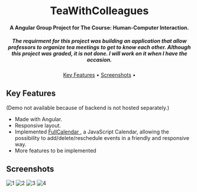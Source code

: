 <h1 align="center">
  TeaWithColleagues
  <br>
</h1>

<h4 align="center">A Angular Group Project for The Course: Human-Computer Interaction.</h4>
<h5 align="center">The requirment for this project was building an application that allow professors to organize tea meetings to get to know each other. Although this project was graded, it is not done. I will work on it when I have the occasion. </h5>
<p align="center">
  <a href="#key-features">Key Features</a> •
  <a href="#screenshots">Screenshots</a> •
</p>

## Key Features

(Demo not available because of backend is not hosted separately.) 
* Made with Angular.
* Responsive layout.
* Implemented <a href="https://fullcalendar.io/" target="_blank"> FullCalendar </a>, a JavaScript Calendar,
allowing the possibility to add/delete/reschedule events in a friendly and responsive way.
* More features to be implemented

## Screenshots

![1](https://user-images.githubusercontent.com/103831098/215075509-70ced85e-8a01-4f5f-b995-d2f522535d06.png)
![2](https://user-images.githubusercontent.com/103831098/215075517-83b1302a-a0ad-4d98-9b17-3fa73a620d4c.png)
![3](https://user-images.githubusercontent.com/103831098/215075522-ee6f41ca-b5b8-4192-aa3e-bc8d444f76f4.png)
![4](https://user-images.githubusercontent.com/103831098/215075527-b1f411b1-906e-4af7-9c4a-d77fdaecf1f7.png)
